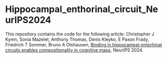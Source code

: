 # Hippocampal_enthorinal_circuit_NeurIPS2024

This repository contains the code for the following article:
Christopher J Kymn, Sonia Mazelet, Anthony Thomas, Denis Kleyko, E Paxon Frady, Friedrich T Sommer, Bruno A Olshausen, [Binding in hippocampal-entorhinal circuits enables compositionality in cognitive maps](https://arxiv.org/abs/2406.18808), NeurIPS 2024.
